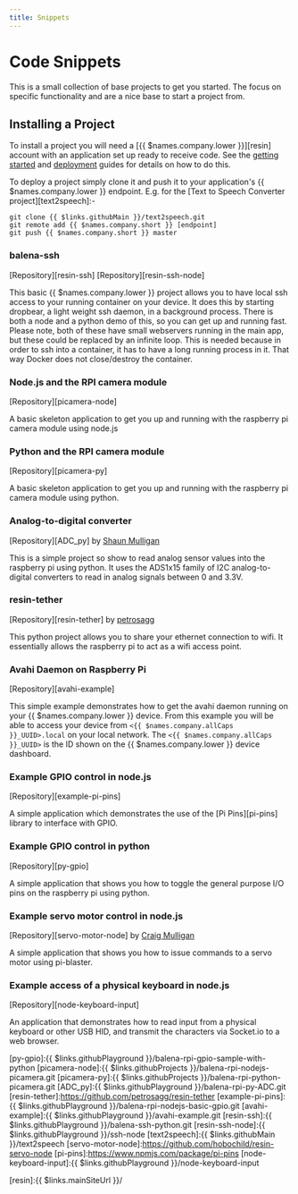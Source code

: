 ```yaml
---
title: Snippets
---
```


# Code Snippets

This is a small collection of base projects to get you started. The focus on specific functionality and are a nice base to start a project from.

## Installing a Project

To install a project you will need a [{{ $names.company.lower }}][resin] account with an
application set up ready to receive code. See the
[getting started][getting-started] and [deployment][deploy] guides for details
on how to do this.

To deploy a project simply clone it and push it to your application's {{ $names.company.lower }}
endpoint. E.g. for the [Text to Speech Converter project][text2speech]:-

```
git clone {{ $links.githubMain }}/text2speech.git
git remote add {{ $names.company.short }} [endpoint]
git push {{ $names.company.short }} master
```


### balena-ssh

[Repository][resin-ssh]
[Repository][resin-ssh-node]

This basic {{ $names.company.lower }} project allows you to have local ssh access to your running container on your device. It does this by starting dropbear, a light weight ssh daemon, in a background process. There is both a node and a python demo of this, so you can get up and running fast. Please note, both of these have small webservers running in the main app, but these could be replaced by an infinite loop. This is needed because in order to ssh into a container, it has to have a long running process in it. That way Docker does not close/destroy the container.

### Node.js and the RPI camera module
[Repository][picamera-node]

A basic skeleton application to get you up and running with the raspberry pi camera module using node.js

### Python and the RPI camera module
[Repository][picamera-py]

A basic skeleton application to get you up and running with the raspberry pi camera module using python.

### Analog-to-digital converter

[Repository][ADC_py] by [Shaun Mulligan][shaun-mulligan]

This is a simple project so show to read analog sensor values into the raspberry pi using python. It uses the ADS1x15 family of I2C analog-to-digital converters to read in analog signals between 0 and 3.3V.

### resin-tether

[Repository][resin-tether] by [petrosagg][petrosagg]

This python project allows you to share your ethernet connection to wifi. It essentially allows the raspberry pi to act as a wifi access point.

### Avahi Daemon on Raspberry Pi

[Repository][avahi-example]

This simple example demonstrates how to get the avahi daemon running on your {{ $names.company.lower }} device. From this example you will be able to access your device from `<{{ $names.company.allCaps }}_UUID>.local` on your local network. The `<{{ $names.company.allCaps }}_UUID>` is the ID shown on the {{ $names.company.lower }} device dashboard.

### Example GPIO control in node.js

[Repository][example-pi-pins]

A simple application which demonstrates the use of the [Pi Pins][pi-pins]
library to interface with GPIO.

### Example GPIO control in python

[Repository][py-gpio]

A simple application that shows you how to toggle the general purpose I/O pins on the raspberry pi using python.

### Example servo motor control in node.js

[Repository][servo-motor-node] by [Craig Mulligan][craig-mulligan]

A simple application that shows you how to issue commands to a servo motor using pi-blaster.

### Example access of a physical keyboard in node.js

[Repository][node-keyboard-input]

An application that demonstrates how to read input from a physical keyboard or other USB HID, and transmit the characters via Socket.io to a web browser.


<!-- ###Code Snippets Links -->

[py-gpio]:{{ $links.githubPlayground }}/balena-rpi-gpio-sample-with-python
[picamera-node]:{{ $links.githubProjects }}/balena-rpi-nodejs-picamera.git
[picamera-py]:{{ $links.githubProjects }}/balena-rpi-python-picamera.git
[ADC_py]:{{ $links.githubPlayground }}/balena-rpi-py-ADC.git
[resin-tether]:https://github.com/petrosagg/resin-tether
[example-pi-pins]:{{ $links.githubPlayground }}/balena-rpi-nodejs-basic-gpio.git
[avahi-example]:{{ $links.githubPlayground }}/avahi-example.git
[resin-ssh]:{{ $links.githubPlayground }}/balena-ssh-python.git
[resin-ssh-node]:{{ $links.githubPlayground }}/ssh-node
[text2speech]:{{ $links.githubMain }}/text2speech
[servo-motor-node]:https://github.com/hobochild/resin-servo-node
[pi-pins]:https://www.npmjs.com/package/pi-pins
[node-keyboard-input]:{{ $links.githubPlayground }}/node-keyboard-input

<!-- ###Team Github name links -->

[shaun-mulligan]:https://github.com/shaunmulligan
[craig-mulligan]:https://github.com/hobochild
[aleksis]:https://github.com/abresas/
[lifeeth]:https://bitbucket.org/lifeeth/
[alex]:https://github.com/alexandrosm
[petrosagg]:https://github.com/petrosagg
[nghiant2710]:https://github.com/nghiant2710

[deploy]:/deployment/deployment
[getting-started]:/installing/gettingStarted
[resin]:{{ $links.mainSiteUrl }}/
